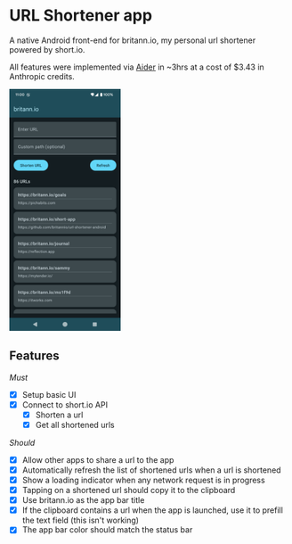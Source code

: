# URL Shortener app

A native Android front-end for britann.io, my personal url shortener powered by short.io.

All features were implemented via [Aider](https://aider.chat) in ~3hrs at a cost of $3.43
in Anthropic credits.

<img src="https://raw.githubusercontent.com/britannio/url-shortener-android/main/public/screenshot.png" width="200" alt="App Screenshot"/>

## Features

*Must*
- [x] Setup basic UI
- [x] Connect to short.io API
  - [x] Shorten a url
  - [x] Get all shortened urls

*Should*
- [x] Allow other apps to share a url to the app
- [x] Automatically refresh the list of shortened urls when a url is shortened
- [x] Show a loading indicator when any network request is in progress
- [x] Tapping on a shortened url should copy it to the clipboard
- [x] Use britann.io as the app bar title
- [x] If the clipboard contains a url when the app is launched, use it to prefill the text field (this isn't working)
- [x] The app bar color should match the status bar
